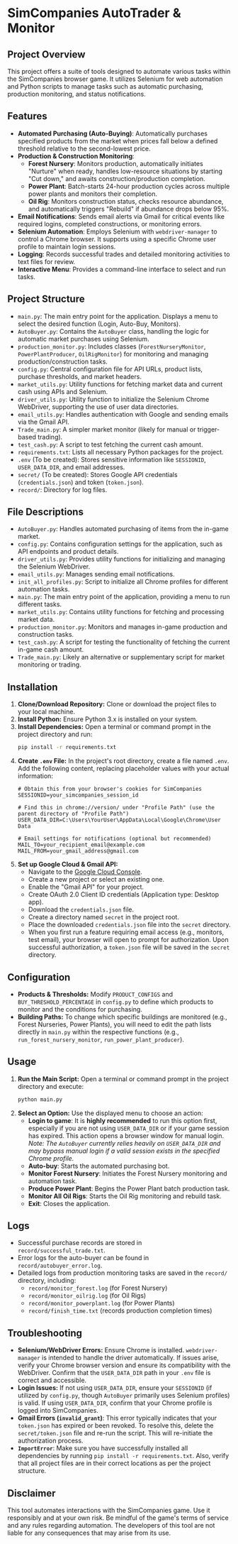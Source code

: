 # SimCompanies AutoTrader & Monitor

## Project Overview

This project offers a suite of tools designed to automate various tasks within the SimCompanies browser game. It utilizes Selenium for web automation and Python scripts to manage tasks such as automatic purchasing, production monitoring, and status notifications.

## Features

*   **Automated Purchasing (Auto-Buying)**: Automatically purchases specified products from the market when prices fall below a defined threshold relative to the second-lowest price.
*   **Production & Construction Monitoring**:
    *   **Forest Nursery**: Monitors production, automatically initiates "Nurture" when ready, handles low-resource situations by starting "Cut down," and awaits construction/production completion.
    *   **Power Plant**: Batch-starts 24-hour production cycles across multiple power plants and monitors their completion.
    *   **Oil Rig**: Monitors construction status, checks resource abundance, and automatically triggers "Rebuild" if abundance drops below 95%.
*   **Email Notifications**: Sends email alerts via Gmail for critical events like required logins, completed constructions, or monitoring errors.
*   **Selenium Automation**: Employs Selenium with `webdriver-manager` to control a Chrome browser. It supports using a specific Chrome user profile to maintain login sessions.
*   **Logging**: Records successful trades and detailed monitoring activities to text files for review.
*   **Interactive Menu**: Provides a command-line interface to select and run tasks.

## Project Structure

*   `main.py`: The main entry point for the application. Displays a menu to select the desired function (Login, Auto-Buy, Monitors).
*   `AutoBuyer.py`: Contains the `AutoBuyer` class, handling the logic for automatic market purchases using Selenium.
*   `production_monitor.py`: Includes classes (`ForestNurseryMonitor`, `PowerPlantProducer`, `OilRigMonitor`) for monitoring and managing production/construction tasks.
*   `config.py`: Central configuration file for API URLs, product lists, purchase thresholds, and market headers.
*   `market_utils.py`: Utility functions for fetching market data and current cash using APIs and Selenium.
*   `driver_utils.py`: Utility function to initialize the Selenium Chrome WebDriver, supporting the use of user data directories.
*   `email_utils.py`: Handles authentication with Google and sending emails via the Gmail API.
*   `Trade_main.py`: A simpler market monitor (likely for manual or trigger-based trading).
*   `test_cash.py`: A script to test fetching the current cash amount.
*   `requirements.txt`: Lists all necessary Python packages for the project.
*   `.env` (To be created): Stores sensitive information like `SESSIONID`, `USER_DATA_DIR`, and email addresses.
*   `secret/` (To be created): Stores Google API credentials (`credentials.json`) and token (`token.json`).
*   `record/`: Directory for log files.

## File Descriptions

*   `AutoBuyer.py`: Handles automated purchasing of items from the in-game market.
*   `config.py`: Contains configuration settings for the application, such as API endpoints and product details.
*   `driver_utils.py`: Provides utility functions for initializing and managing the Selenium WebDriver.
*   `email_utils.py`: Manages sending email notifications.
*   `init_all_profiles.py`: Script to initialize all Chrome profiles for different automation tasks.
*   `main.py`: The main entry point of the application, providing a menu to run different tasks.
*   `market_utils.py`: Contains utility functions for fetching and processing market data.
*   `production_monitor.py`: Monitors and manages in-game production and construction tasks.
*   `test_cash.py`: A script for testing the functionality of fetching the current in-game cash amount.
*   `Trade_main.py`: Likely an alternative or supplementary script for market monitoring or trading.

## Installation

1.  **Clone/Download Repository:** Clone or download the project files to your local machine.
2.  **Install Python:** Ensure Python 3.x is installed on your system.
3.  **Install Dependencies:** Open a terminal or command prompt in the project directory and run:
    ```bash
    pip install -r requirements.txt
    ```
4.  **Create `.env` File:** In the project's root directory, create a file named `.env`. Add the following content, replacing placeholder values with your actual information:
    ```env
    # Obtain this from your browser's cookies for SimCompanies
    SESSIONID=your_simcompanies_session_id

    # Find this in chrome://version/ under "Profile Path" (use the parent directory of "Profile Path")
    USER_DATA_DIR=C:\Users\YourUser\AppData\Local\Google\Chrome\User Data

    # Email settings for notifications (optional but recommended)
    MAIL_TO=your_recipient_email@example.com
    MAIL_FROM=your_gmail_address@gmail.com
    ```
5.  **Set up Google Cloud & Gmail API:**
    *   Navigate to the [Google Cloud Console](https://console.cloud.google.com/).
    *   Create a new project or select an existing one.
    *   Enable the "Gmail API" for your project.
    *   Create OAuth 2.0 Client ID credentials (Application type: Desktop app).
    *   Download the `credentials.json` file.
    *   Create a directory named `secret` in the project root.
    *   Place the downloaded `credentials.json` file into the `secret` directory.
    *   When you first run a feature requiring email access (e.g., monitors, test email), your browser will open to prompt for authorization. Upon successful authorization, a `token.json` file will be saved in the `secret` directory.

## Configuration

*   **Products & Thresholds:** Modify `PRODUCT_CONFIGS` and `BUY_THRESHOLD_PERCENTAGE` in `config.py` to define which products to monitor and the conditions for purchasing.
*   **Building Paths:** To change which specific buildings are monitored (e.g., Forest Nurseries, Power Plants), you will need to edit the path lists directly in `main.py` within the respective functions (e.g., `run_forest_nursery_monitor`, `run_power_plant_producer`).

## Usage

1.  **Run the Main Script:** Open a terminal or command prompt in the project directory and execute:
    ```bash
    python main.py
    ```
2.  **Select an Option:** Use the displayed menu to choose an action:
    *   **Login to game**: It is **highly recommended** to run this option first, especially if you are not using `USER_DATA_DIR` or if your game session has expired. This action opens a browser window for manual login. *Note: The `AutoBuyer` currently relies heavily on `USER_DATA_DIR` and may bypass manual login if a valid session exists in the specified Chrome profile.*
    *   **Auto-buy**: Starts the automated purchasing bot.
    *   **Monitor Forest Nursery**: Initiates the Forest Nursery monitoring and automation task.
    *   **Produce Power Plant**: Begins the Power Plant batch production task.
    *   **Monitor All Oil Rigs**: Starts the Oil Rig monitoring and rebuild task.
    *   **Exit**: Closes the application.

## Logs

*   Successful purchase records are stored in `record/successful_trade.txt`.
*   Error logs for the auto-buyer can be found in `record/autobuyer_error.log`.
*   Detailed logs from production monitoring tasks are saved in the `record/` directory, including:
    *   `record/monitor_forest.log` (for Forest Nursery)
    *   `record/monitor_oilrig.log` (for Oil Rigs)
    *   `record/monitor_powerplant.log` (for Power Plants)
    *   `record/finish_time.txt` (records production completion times)

## Troubleshooting

*   **Selenium/WebDriver Errors:** Ensure Chrome is installed. `webdriver-manager` is intended to handle the driver automatically. If issues arise, verify your Chrome browser version and ensure its compatibility with the WebDriver. Confirm that the `USER_DATA_DIR` path in your `.env` file is correct and accessible.
*   **Login Issues:** If not using `USER_DATA_DIR`, ensure your `SESSIONID` (if utilized by `config.py`, though `AutoBuyer` primarily uses Selenium profiles) is valid. If using `USER_DATA_DIR`, confirm that your Chrome profile is logged into SimCompanies.
*   **Gmail Errors (`invalid_grant`)**: This error typically indicates that your `token.json` has expired or been revoked. To resolve this, delete the `secret/token.json` file and re-run the script. This will re-initiate the authorization process.
*   **`ImportError`**: Make sure you have successfully installed all dependencies by running `pip install -r requirements.txt`. Also, verify that all project files are in their correct locations as per the project structure.

## Disclaimer

This tool automates interactions with the SimCompanies game. Use it responsibly and at your own risk. Be mindful of the game's terms of service and any rules regarding automation. The developers of this tool are not liable for any consequences that may arise from its use.